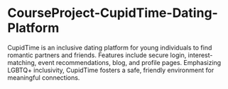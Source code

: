 # CourseProject-CupidTime-Dating-Platform
CupidTime is an inclusive dating platform for young individuals to find romantic partners and friends. Features include secure login, interest-matching, event recommendations, blog, and profile pages. Emphasizing LGBTQ+ inclusivity, CupidTime fosters a safe, friendly environment for meaningful connections.
